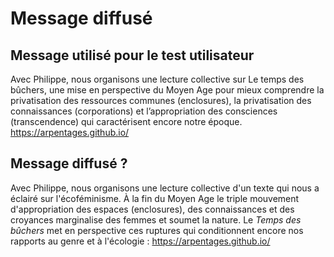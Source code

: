 # Message diffusé

## Message utilisé pour le test utilisateur

Avec Philippe, nous organisons une lecture collective sur Le temps des bûchers, une mise en perspective du Moyen Age pour mieux comprendre la privatisation des ressources communes (enclosures), la privatisation des connaissances (corporations) et l’appropriation des consciences (transcendence) qui caractérisent encore notre époque.  https://arpentages.github.io/

## Message diffusé ?

Avec Philippe, nous organisons une lecture collective d'un texte qui nous a éclairé sur l'écoféminisme. À la fin du Moyen Age le triple mouvement d'appropriation des espaces (enclosures), des connaissances et des croyances marginalise des femmes et soumet la nature. Le _Temps des bûchers_ met en perspective ces ruptures qui conditionnent encore nos rapports au genre et à l'écologie : https://arpentages.github.io/
